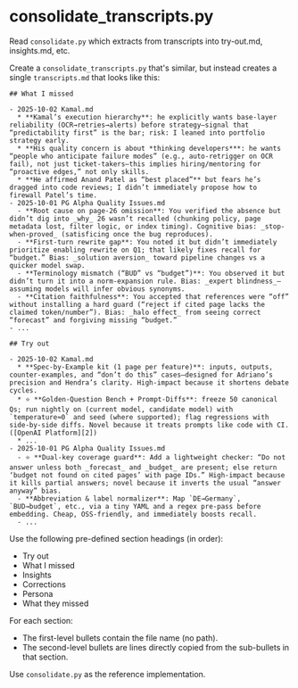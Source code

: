# consolidate_transcripts.py

Read `consolidate.py` which extracts from transcripts into try-out.md, insights.md, etc.

Create a `consolidate_transcripts.py` that's similar, but instead creates a single `transcripts.md` that looks like this:

```
## What I missed

- 2025-10-02 Kamal.md
  * **Kamal’s execution hierarchy**: he explicitly wants base-layer reliability (OCR→retries→alerts) before strategy—signal that “predictability first” is the bar; risk: I leaned into portfolio strategy early.
  * **His quality concern is about *thinking developers***: he wants “people who anticipate failure modes” (e.g., auto-retrigger on OCR fail), not just ticket-takers—this implies hiring/mentoring for “proactive edges,” not only skills.
  * **He affirmed Anand Patel as “best placed”** but fears he’s dragged into code reviews; I didn’t immediately propose how to firewall Patel’s time.
- 2025-10-01 PG Alpha Quality Issues.md
  - **Root cause on page-26 omission**: You verified the absence but didn’t dig into _why_ 26 wasn’t recalled (chunking policy, page metadata lost, filter logic, or index timing). Cognitive bias: _stop-when-proved_ (satisficing once the bug reproduces).
  - **First-turn rewrite gap**: You noted it but didn’t immediately prioritize enabling rewrite on Q1; that likely fixes recall for “budget.” Bias: _solution aversion_ toward pipeline changes vs a quicker model swap.
  - **Terminology mismatch (“BUD” vs “budget”)**: You observed it but didn’t turn it into a norm-expansion rule. Bias: _expert blindness_—assuming models will infer obvious synonyms.
  - **Citation faithfulness**: You accepted that references were “off” without installing a hard guard (“reject if cited page lacks the claimed token/number”). Bias: _halo effect_ from seeing correct “forecast” and forgiving missing “budget.”
- ...

## Try out

- 2025-10-02 Kamal.md
  * **Spec-by-Example kit (1 page per feature)**: inputs, outputs, counter-examples, and “don’t do this” cases—designed for Adriano’s precision and Hendra’s clarity. High-impact because it shortens debate cycles.
  * ⭐ **Golden-Question Bench + Prompt-Diffs**: freeze 50 canonical Qs; run nightly on (current model, candidate model) with `temperature≈0` and seed (where supported); flag regressions with side-by-side diffs. Novel because it treats prompts like code with CI. ([OpenAI Platform][2])
  * ...
- 2025-10-01 PG Alpha Quality Issues.md
  - ⭐ **Dual-key coverage guard**: Add a lightweight checker: “Do not answer unless both _forecast_ and _budget_ are present; else return ‘budget not found on cited pages’ with page IDs.” High-impact because it kills partial answers; novel because it inverts the usual “answer anyway” bias.
  - **Abbreviation & label normalizer**: Map `DE→Germany`, `BUD→budget`, etc., via a tiny YAML and a regex pre-pass before embedding. Cheap, OSS-friendly, and immediately boosts recall.
  - ...
```

Use the following pre-defined section headings (in order):

- Try out
- What I missed
- Insights
- Corrections
- Persona
- What they missed

For each section:

- The first-level bullets contain the file name (no path).
- The second-level bullets are lines directly copied from the sub-bullets in that section.

Use `consolidate.py` as the reference implementation.
